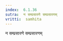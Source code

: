 ```yaml
---
index:  6.1.36
sutra:  न सम्प्रसारणे सम्प्रसारणम्
vritti:  samhita 
---
```


न सम्प्रसारणे सम्प्रसारणम्

